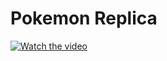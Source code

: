 # Pokemon Replica

[![Watch the video](https://img.youtube.com/vi/79Qk-ImR_KQ/hqdefault.jpg)](https://youtu.be/79Qk-ImR_KQ)
